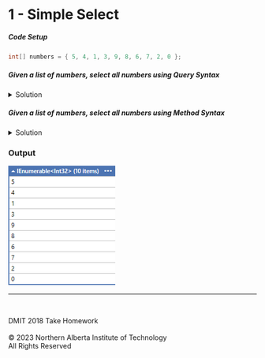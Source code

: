 # 1 - Simple Select

##### Code Setup
  ```cs
  int[] numbers = { 5, 4, 1, 3, 9, 8, 6, 7, 2, 0 };
  ```


##### Given a list of numbers, select all numbers using Query Syntax
<details>
<summary>Solution</summary>

  ```cs
(from x in numbers
 select x).Dump();
  ```
</details>

##### Given a list of numbers, select all numbers using Method Syntax
<details>
<summary>Solution</summary>

  ```cs
numbers.Select(x => x).Dump();
  ```
</details>

### Output

![](Images/1a%20-%20Simple%20Select.png)

---
</br>

DMIT 2018 Take Homework<br><br>
© 2023 Northern Alberta Institute of Technology <br>
All Rights Reserved
